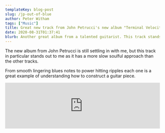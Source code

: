 ```yaml
---
templateKey: blog-post
slug: /jp-out-of-blue
author: Peter Witham
tags: ["Music"]
title: Great new track from John Petrucci's new album "Terminal Velocity"
date: 2020-08-31T01:37:41
blurb: Another great album from a talented guitarist. This track stands out as it's not all in your face notes.
---
```


The new album from John Petrucci is still settling in with me, but this track in particular stands out to me as it has a more slow soulful approach than the other tracks.

From smooth lingering blues notes to power hitting ripples each one is a great example of understanding how to construct a guitar piece.

<iframe allow="autoplay *; encrypted-media *;" frameborder="0" height="150" style="width:100%;max-width:660px;overflow:hidden;background:transparent;" sandbox="allow-forms allow-popups allow-same-origin allow-scripts allow-storage-access-by-user-activation allow-top-navigation-by-user-activation" src="https://embed.music.apple.com/us/album/out-of-the-blue/1524574792?i=1524574799"></iframe>